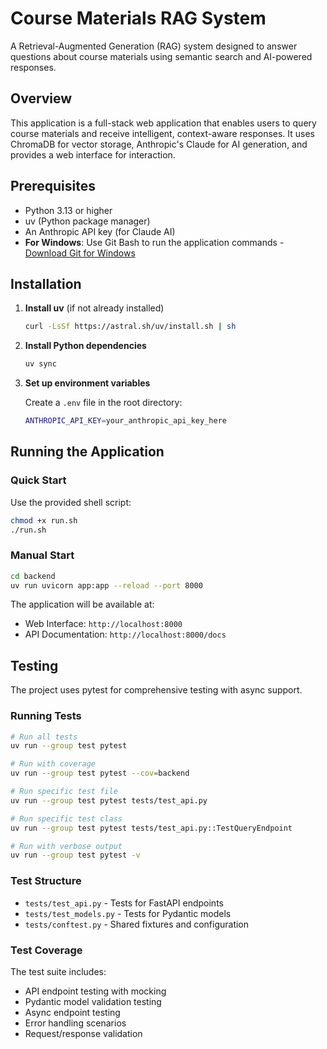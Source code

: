 # Course Materials RAG System

A Retrieval-Augmented Generation (RAG) system designed to answer questions about course materials using semantic search and AI-powered responses.

## Overview

This application is a full-stack web application that enables users to query course materials and receive intelligent, context-aware responses. It uses ChromaDB for vector storage, Anthropic's Claude for AI generation, and provides a web interface for interaction.


## Prerequisites

- Python 3.13 or higher
- uv (Python package manager)
- An Anthropic API key (for Claude AI)
- **For Windows**: Use Git Bash to run the application commands - [Download Git for Windows](https://git-scm.com/downloads/win)

## Installation

1. **Install uv** (if not already installed)
   ```bash
   curl -LsSf https://astral.sh/uv/install.sh | sh
   ```

2. **Install Python dependencies**
   ```bash
   uv sync
   ```

3. **Set up environment variables**
   
   Create a `.env` file in the root directory:
   ```bash
   ANTHROPIC_API_KEY=your_anthropic_api_key_here
   ```

## Running the Application

### Quick Start

Use the provided shell script:
```bash
chmod +x run.sh
./run.sh
```

### Manual Start

```bash
cd backend
uv run uvicorn app:app --reload --port 8000
```

The application will be available at:
- Web Interface: `http://localhost:8000`
- API Documentation: `http://localhost:8000/docs`

## Testing

The project uses pytest for comprehensive testing with async support.

### Running Tests

```bash
# Run all tests
uv run --group test pytest

# Run with coverage
uv run --group test pytest --cov=backend

# Run specific test file
uv run --group test pytest tests/test_api.py

# Run specific test class
uv run --group test pytest tests/test_api.py::TestQueryEndpoint

# Run with verbose output
uv run --group test pytest -v
```

### Test Structure

- `tests/test_api.py` - Tests for FastAPI endpoints
- `tests/test_models.py` - Tests for Pydantic models  
- `tests/conftest.py` - Shared fixtures and configuration

### Test Coverage

The test suite includes:
- API endpoint testing with mocking
- Pydantic model validation testing
- Async endpoint testing
- Error handling scenarios
- Request/response validation

